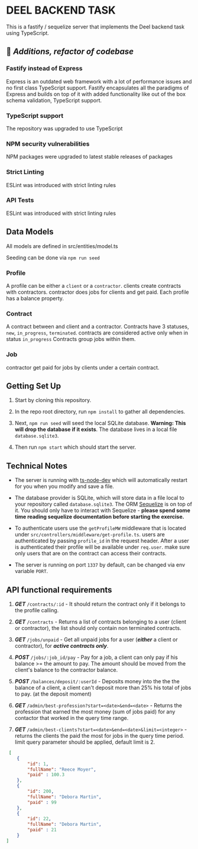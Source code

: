 # DEEL BACKEND TASK

This is a fastify / sequelize server that implements the Deel backend task using TypeScript.

## 🚀 *Additions, refactor of codebase*

### Fastify instead of Express
Express is an outdated web framework with a lot of performance issues and no first class TypeScript support. Fastify encapsulates all the paradigms of Express and builds on top of it with added functionality like out of the box schema validation, TypeScript support.

### TypeScript support
The repository was upgraded to use TypeScript

### NPM security vulnerabilities
NPM packages were upgraded to latest stable releases of packages

### Strict Linting
ESLint was introduced with strict linting rules

### API Tests
ESLint was introduced with strict linting rules

## Data Models

All models are defined in src/entities/model.ts

Seeding can be done via `npm run seed`

### Profile

A profile can be either a `client` or a `contractor`.
clients create contracts with contractors. contractor does jobs for clients and get paid.
Each profile has a balance property.

### Contract

A contract between and client and a contractor.
Contracts have 3 statuses, `new`, `in_progress`, `terminated`. contracts are considered active only when in status `in_progress`
Contracts group jobs within them.

### Job

contractor get paid for jobs by clients under a certain contract.

## Getting Set Up

1. Start by cloning this repository.

2. In the repo root directory, run `npm install` to gather all dependencies.

3. Next, `npm run seed` will seed the local SQLite database. **Warning: This will drop the database if it exists**. The database lives in a local file `database.sqlite3`.

4. Then run `npm start` which should start the server.

## Technical Notes

- The server is running with [ts-node-dev](https://github.com/wclr/ts-node-dev) which will automatically restart for you when you modify and save a file.

- The database provider is SQLite, which will store data in a file local to your repository called `database.sqlite3`. The ORM [Sequelize](http://docs.sequelizejs.com/) is on top of it. You should only have to interact with Sequelize - **please spend some time reading sequelize documentation before starting the exercise.**

- To authenticate users use the `getProfileMW` middleware that is located under `src/controllers/middleware/get-profile.ts`. users are authenticated by passing `profile_id` in the request header. After a user is authenticated their profile will be available under `req.user`. make sure only users that are on the contract can access their contracts.

- The server is running on port `1337` by default, can be changed via env variable `PORT`.

## API functional requirements

1. **_GET_** `/contracts/:id` - It should return the contract only if it belongs to the profile calling.

1. **_GET_** `/contracts` - Returns a list of contracts belonging to a user (client or contractor), the list should only contain non terminated contracts.

1. **_GET_** `/jobs/unpaid` - Get all unpaid jobs for a user (**_either_** a client or contractor), for **_active contracts only_**.

1. **_POST_** `/jobs/:job_id/pay` - Pay for a job, a client can only pay if his balance >= the amount to pay. The amount should be moved from the client's balance to the contractor balance.

1. **_POST_** `/balances/deposit/:userId` - Deposits money into the the the balance of a client, a client can't deposit more than 25% his total of jobs to pay. (at the deposit moment)

1. **_GET_** `/admin/best-profession?start=<date>&end=<date>` - Returns the profession that earned the most money (sum of jobs paid) for any contactor that worked in the query time range.

1. **_GET_** `/admin/best-clients?start=<date>&end=<date>&limit=<integer>` - returns the clients the paid the most for jobs in the query time period. limit query parameter should be applied, default limit is 2.

```json
 [
    {
        "id": 1,
        "fullName": "Reece Moyer",
        "paid" : 100.3
    },
    {
        "id": 200,
        "fullName": "Debora Martin",
        "paid" : 99
    },
    {
        "id": 22,
        "fullName": "Debora Martin",
        "paid" : 21
    }
]
```
